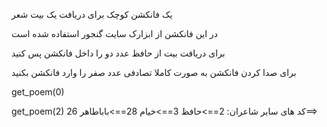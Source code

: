 یک فانکشن کوچک برای دریافت یک بیت شعر



در این فانکشن از ابزارک سایت گنجور استفاده شده است



برای دریافت بیت از حافظ عدد دو را داخل فانکشن پس کنید  

برای صدا کردن فانکشن به صورت کاملا تصادفی عدد صفر را وارد فانکشن بکنید

get_poem(0)


get_poem(2)
کد های سایر شاعران:
2==>حافظ
3==>خيام
28==>باباطاهر
26==>
